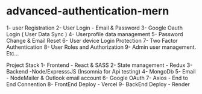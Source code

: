 # advanced-authentication-mern

1- user Registration
2- User Login - Email & Password
3- Google Oauth Login ( User Data Sync )
4- Userprofile data management
5- Password Change & Email Reset 
6- User device Login Protection
7- Two Factor Authentication
8- User Roles and Authorization
9- Admin user management. Etc...


Project Stack
1- Frontend - React & SASS
2- State management - Redux
3- Backend -Node/ExpresssJS (Insomnia for Api testing)
4- MongoDb
5- Email - NodeMailer & Outlook email account
6- Google OAuth
7- Axios - End to End Connention
8- FrontEnd Deploy - Vercel 
9- BackEnd Deploy - Render
